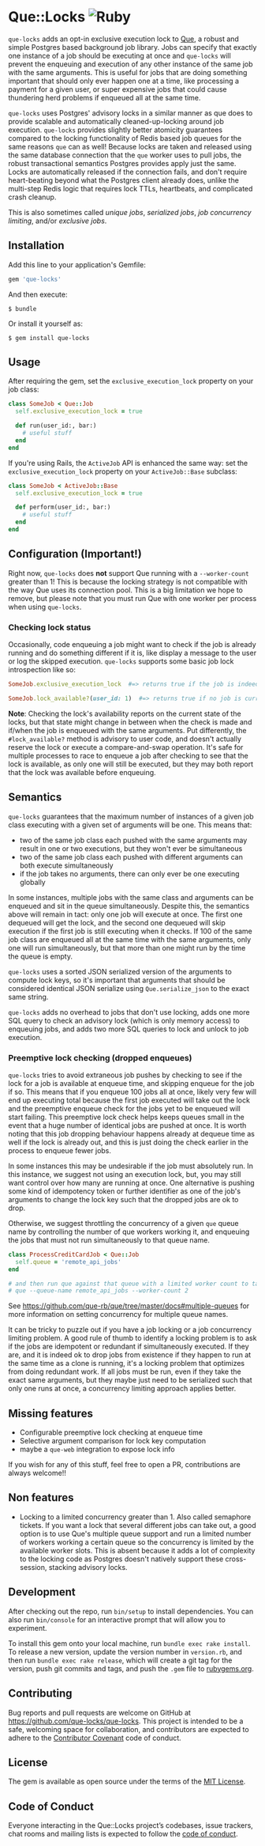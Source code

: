 # Que::Locks ![Ruby](https://github.com/que-locks/que-locks/workflows/Ruby/badge.svg)

`que-locks` adds an opt-in exclusive execution lock to [Que](https://github.com/que-rb/que), a robust and simple Postgres based background job library. Jobs can specify that exactly one instance of a job should be executing at once and `que-locks` will prevent the enqueuing and execution of any other instance of the same job with the same arguments. This is useful for jobs that are doing something important that should only ever happen one at a time, like processing a payment for a given user, or super expensive jobs that could cause thundering herd problems if enqueued all at the same time.

`que-locks` uses Postgres' advisory locks in a similar manner as que does to provide scalable and automatically cleaned-up-locking around job execution. `que-locks` provides slightly better atomicity guarantees compared to the locking functionality of Redis based job queues for the same reasons `que` can as well! Because locks are taken and released using the same database connection that the `que` worker uses to pull jobs, the robust transactional semantics Postgres provides apply just the same. Locks are automatically released if the connection fails, and don't require heart-beating beyond what the Postgres client already does, unlike the multi-step Redis logic that requires lock TTLs, heartbeats, and complicated crash cleanup.

This is also sometimes called _unique jobs_, _serialized jobs_, _job concurrency limiting_, and/or _exclusive jobs_.

## Installation

Add this line to your application's Gemfile:

```ruby
gem 'que-locks'
```

And then execute:

```
$ bundle
```

Or install it yourself as:

```
$ gem install que-locks
```

## Usage

After requiring the gem, set the `exclusive_execution_lock` property on your job class:

```ruby
class SomeJob < Que::Job
  self.exclusive_execution_lock = true

  def run(user_id:, bar:)
    # useful stuff
  end
end
```

If you're using Rails, the `ActiveJob` API is enhanced the same way: set the `exclusive_execution_lock` property on your `ActiveJob::Base` subclass:

```ruby
class SomeJob < ActiveJob::Base
  self.exclusive_execution_lock = true

  def perform(user_id:, bar:)
    # useful stuff
  end
end
```

## Configuration (Important!)

Right now, `que-locks` does __not__ support Que running with a `--worker-count` greater than 1! This is because the locking strategy is not compatible with the way Que uses its connection pool. This is a big limitation we hope to remove, but please note that you must run Que with one worker per process when using `que-locks`.

### Checking lock status

Occasionally, code enqueuing a job might want to check if the job is already running and do something different if it is, like display a message to the user or log the skipped execution. `que-locks` supports some basic job lock introspection like so:

```ruby
SomeJob.exclusive_execution_lock  #=> returns true if the job is indeed using que-locks

SomeJob.lock_available?(user_id: 1)  #=> returns true if no job is currently enqueued with these arguments or running right now holding the lock
```

**Note**: Checking the lock's availability reports on the current state of the locks, but that state might change in between when the check is made and if/when the job is enqueued with the same arguments. Put differently, the `#lock_available?` method is advisory to user code, and doesn't actually reserve the lock or execute a compare-and-swap operation. It's safe for multiple processes to race to enqueue a job after checking to see that the lock is available, as only one will still be executed, but they may both report that the lock was available before enqueuing.

## Semantics

`que-locks` guarantees that the maximum number of instances of a given job class executing with a given set of arguments will be one. This means that:

- two of the same job class each pushed with the same arguments may result in one or two executions, but they won't ever be simultaneous
- two of the same job class each pushed with different arguments can both execute simultaneously
- if the job takes no arguments, there can only ever be one executing globally

In some instances, multiple jobs with the same class and arguments can be enqueued and sit in the queue simultaneously. Despite this, the semantics above will remain in tact: only one job will execute at once. The first one dequeued will get the lock, and the second one dequeued will skip execution if the first job is still executing when it checks. If 100 of the same job class are enqueued all at the same time with the same arguments, only one will run simultaneously, but that more than one might run by the time the queue is empty.

`que-locks` uses a sorted JSON serialized version of the arguments to compute lock keys, so it's important that arguments that should be considered identical JSON serialize using `Que.serialize_json` to the exact same string.

`que-locks` adds no overhead to jobs that don't use locking, adds one more SQL query to check an advisory lock (which is only memory access) to enqueuing jobs, and adds two more SQL queries to lock and unlock to job execution.

### Preemptive lock checking (dropped enqueues)

`que-locks` tries to avoid extraneous job pushes by checking to see if the lock for a job is available at enqueue time, and skipping enqueue for the job if so. This means that if you enqueue 100 jobs all at once, likely very few will end up executing total because the first job executed will take out the lock and the preemptive enqueue check for the jobs yet to be enqueued will start failing. This preemptive lock check helps keeps queues small in the event that a huge number of identical jobs are pushed at once. It is worth noting that this job dropping behaviour happens already at dequeue time as well if the lock is already out, and this is just doing the check earlier in the process to enqueue fewer jobs.

In some instances this may be undesirable if the job must absolutely run. In this instance, we suggest not using an execution lock, but, you may still want control over how many are running at once. One alternative is pushing some kind of idempotency token or further identifier as one of the job's arguments to change the lock key such that the dropped jobs are ok to drop.

Otherwise, we suggest throttling the concurrency of a given `que` queue name by controlling the number of que workers working it, and enqueuing the jobs that must not run simultaneously to that queue name.

```ruby
class ProcessCreditCardJob < Que::Job
  self.queue = 'remote_api_jobs'
end

# and then run que against that queue with a limited worker count to take it easy on the remote API
# que --queue-name remote_api_jobs --worker-count 2
```

See https://github.com/que-rb/que/tree/master/docs#multiple-queues for more information on setting concurrency for multiple queue names.

It can be tricky to puzzle out if you have a job locking or a job concurrency limiting problem. A good rule of thumb to identify a locking problem is to ask if the jobs are idempotent or redundant if simultaneously executed. If they are, and it is indeed ok to drop jobs from existence if they happen to run at the same time as a clone is running, it's a locking problem that optimizes from doing redundant work. If all jobs must be run, even if they take the exact same arguments, but they maybe just need to be serialized such that only one runs at once, a concurrency limiting approach applies better.

## Missing features

- Configurable preemptive lock checking at enqueue time
- Selective argument comparison for lock key computation
- maybe a `que-web` integration to expose lock info

If you wish for any of this stuff, feel free to open a PR, contributions are always welcome!!

## Non features

- Locking to a limited concurrency greater than 1. Also called semaphore tickets. If you want a lock that several different jobs can take out, a good option is to use Que's multiple queue support and run a limited number of workers working a certain queue so the concurrency is limited by the available worker slots. This is absent because it adds a lot of complexity to the locking code as Postgres doesn't natively support these cross-session, stacking advisory locks.

## Development

After checking out the repo, run `bin/setup` to install dependencies. You can also run `bin/console` for an interactive prompt that will allow you to experiment.

To install this gem onto your local machine, run `bundle exec rake install`. To release a new version, update the version number in `version.rb`, and then run `bundle exec rake release`, which will create a git tag for the version, push git commits and tags, and push the `.gem` file to [rubygems.org](https://rubygems.org).

## Contributing

Bug reports and pull requests are welcome on GitHub at https://github.com/que-locks/que-locks. This project is intended to be a safe, welcoming space for collaboration, and contributors are expected to adhere to the [Contributor Covenant](http://contributor-covenant.org) code of conduct.

## License

The gem is available as open source under the terms of the [MIT License](https://opensource.org/licenses/MIT).

## Code of Conduct

Everyone interacting in the Que::Locks project’s codebases, issue trackers, chat rooms and mailing lists is expected to follow the [code of conduct](https://github.com/hornairs/que-locks/blob/master/CODE_OF_CONDUCT.md).

